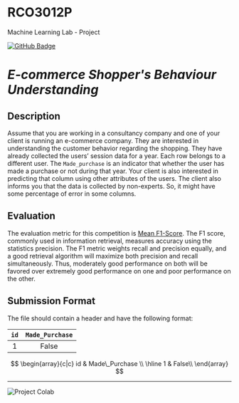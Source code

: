 # RCO3012P
Machine Learning Lab - Project

[![GitHub Badge](https://img.shields.io/badge/-GitHub-545454?&style=flat&logo=github&logoColor=ffffff&link=https://github.com/HumanshuDG/Machine_Learning_Lab-VJTI)](https://github.com/HumanshuDG/Machine_Learning_Lab-VJTI)

# ***E-commerce Shopper's Behaviour Understanding***

## **Description**
Assume that you are working in a consultancy company and one of your client is running an e-commerce company. They are interested in understanding the customer behavior regarding the shopping. They have already collected the users’ session data for a year. Each row belongs to a different user. The `Made_purchase` is an indicator that whether the user has made a purchase or not during that year. Your client is also interested in predicting that column using other attributes of the users. The client also informs you that the data is collected by non-experts. So, it might have some percentage of error in some columns.

## **Evaluation**
The evaluation metric for this competition is [Mean F1-Score](https://en.wikipedia.org/wiki/F-score). The F1 score, commonly used in information retrieval, measures accuracy using the statistics precision. The F1 metric weights recall and precision equally, and a good retrieval algorithm will maximize both precision and recall simultaneously. Thus, moderately good performance on both will be favored over extremely good performance on one and poor performance on the other.

## Submission Format
The file should contain a header and have the following format:

| `id` | `Made_Purchase` |
| :--: | :--------------: |
|  1   |       False      |

$$
    \begin{array}{c|c}
		id & Made\_Purchase \\
		\hline
		1 & False\\
    \end{array}
$$

---

![Project Colab](https://colab.research.google.com/drive/1TJSZjormb2b0QWZHG6TtHZdkx5aQXD0y)
